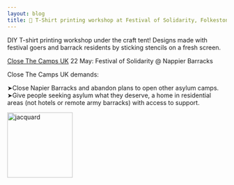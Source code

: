 ```yaml
---
layout: blog
title: 🎨 T-Shirt printing workshop at Festival of Solidarity, Folkestone
---
```


DIY T-shirt printing workshop under the craft tent! Designs made with festival goers and barrack residents by sticking stencils on a fresh screen. 

[Close The Camps UK](https://www.closethecamps.uk/)
22 May: Festival of Solidarity @ Nappier Barracks

Close The Camps UK demands: 
 
➤Close Napier Barracks and abandon plans to open other asylum camps.  
➤Give people seeking asylum what they deserve, a home in residential areas (not hotels or remote army barracks) with access to support. 

<img src="https://i.postimg.cc/bNRqFz30/closethecamps.gif" alt="jacquard" style="width:150px; background-color: transparent; border: 0px;"> 